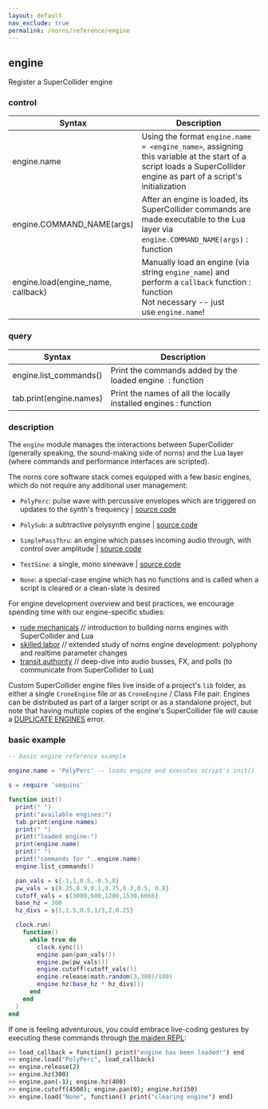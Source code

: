 ```yaml
---
layout: default
nav_exclude: true
permalink: /norns/reference/engine
---
```


## engine

Register a SuperCollider engine

### control

| Syntax                             | Description                                                                                                                                                        |
| ---------------------------------- | ------------------------------------------------------------------------------------------------------------------------------------------------------------------ |
| engine.name                        | Using the format `engine.name = <engine_name>`, assigning this variable at the start of a script loads a SuperCollider engine as part of a script's initialization |
| engine.COMMAND_NAME(args)          | After an engine is loaded, its SuperCollider commands are made executable to the Lua layer via `engine.COMMAND_NAME(args)` : function                              |
| engine.load(engine_name, callback) | Manually load an engine (via string `engine_name`) and perform a `callback` function : function<br/>Not necessary -- just use `engine.name`!                       |

### query

| Syntax                  | Description                                                     |
| ----------------------- | --------------------------------------------------------------- |
| engine.list_commands()  | Print the commands added by the loaded engine  : function       |
| tab.print(engine.names) | Print the names of all the locally installed engines : function |

### description

The `engine` module manages the interactions between SuperCollider (generally speaking, the sound-making side of norns) and the Lua layer (where commands and performance interfaces are scripted).

The norns core software stack comes equipped with a few basic engines, which do not require any additional user management:

- `PolyPerc`: pulse wave with percussive envelopes which are triggered on updates to the synth's frequency | [source code](https://github.com/monome/norns/blob/main/sc/engines/Engine_PolyPerc.sc)

- `PolySub`: a subtractive polysynth engine | [source code](https://github.com/monome/norns/blob/main/sc/engines/Engine_PolySub.sc)

- `SimplePassThru`: an engine which passes incoming audio through, with control over amplitude | [source code](https://github.com/monome/norns/blob/main/sc/engines/Engine_SimplePassThru.sc)

- `TestSine`: a single, mono sinewave | [source code](https://github.com/monome/norns/blob/main/sc/engines/Engine_TestSine.sc)

- `None`: a special-case engine which has no functions and is called when a script is cleared or a clean-slate is desired

For engine development overview and best practices, we encourage spending time with our engine-specific studies:

- [rude mechanicals](/docs/norns/engine-study-1/) // introduction to building norns engines with SuperCollider and Lua
- [skilled labor](/docs/norns/engine-study-2/) // extended study of norns engine development: polyphony and realtime parameter changes
- [transit authority](/docs/norns/engine-study-3/) // deep-dive into audio busses, FX, and polls (to communicate from SuperCollider to Lua)

Custom SuperCollider engine files live inside of a project's `lib` folder, as either a single `CroneEngine` file or as `CroneEngine` / Class File pair. Engines can be distributed as part of a larger script or as a standalone project, but note that having multiple copies of the engine's SuperCollider file will cause a [DUPLICATE ENGINES](/norns/help/software/#duplicate-engines) error.

### basic example

```lua
-- basic engine reference example

engine.name = 'PolyPerc' -- loads engine and executes script's init()

s = require 'sequins'

function init()
  print(" ")
  print("available engines:")
  tab.print(engine.names)
  print(" ")
  print("loaded engine:")
  print(engine.name)
  print(" ")
  print("commands for "..engine.name)
  engine.list_commands()

  pan_vals = s{-1,1,0.5,-0.5,0}
  pw_vals = s{0.25,0.9,0.1,0.75,0.3,0.5, 0.8}
  cutoff_vals = s{3000,600,1200,1530,6666}
  base_hz = 300
  hz_divs = s{1,1.5,0.5,1/3,2,0.25}

  clock.run(
    function()
      while true do
        clock.sync(1)
        engine.pan(pan_vals())
        engine.pw(pw_vals())
        engine.cutoff(cutoff_vals())
        engine.release(math.random(3,300)/100)
        engine.hz(base_hz * hz_divs())
      end
    end
  )
end
```

If one is feeling adventurous, you could embrace live-coding gestures by executing these commands through [the maiden REPL](/docs/norns/maiden/#repl):

```bash
>> load_callback = function() print("engine has been loaded!") end
>> engine.load("PolyPerc", load_callback)
>> engine.release(2)
>> engine.hz(300)
>> engine.pan(-1); engine.hz(400)
>> engine.cutoff(4500); engine.pan(0); engine.hz(150)
>> engine.load("None", function() print("clearing engine") end)
```
